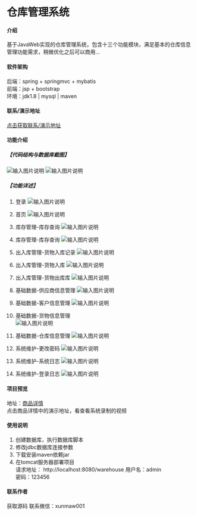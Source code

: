 # 仓库管理系统

#### 介绍
基于JavaWeb实现的仓库管理系统，包含十三个功能模块，满足基本的仓库信息管理功能需求，稍微优化之后可以商用...


#### 软件架构
后端：spring + springmvc + mybatis  
前端：jsp + bootstrap  
环境：jdk1.8 | mysql | maven   


#### 联系/演示地址
 [点击获取联系/演示地址](https://www.xunmaw.com/ "点击获取更多") 

 

#### 功能介绍
##### 【代码结构与数据库截图】
![输入图片说明](images/image1.png)
![输入图片说明](images/image2.png)

##### 【功能详述】 
   1. 登录
![输入图片说明](images/image3.png)

   2. 首页
![输入图片说明](images/image4.png)

   3. 库存管理-库存查询
![输入图片说明](images/image5.png)

   4. 库存管理-库存查询
![输入图片说明](images/image6.png)

   5. 出入库管理-货物入库记录
![输入图片说明](images/image7.png)

   6. 出入库管理-货物入库
![输入图片说明](images/image8.png)

   7. 出入库管理-货物出库库
![输入图片说明](images/image9.png)

   8. 基础数据-供应商信息管理
![输入图片说明](images/image10.png)

   9. 基础数据-客户信息管理
![输入图片说明](images/image11.png)

   10. 基础数据-货物信息管理  
![输入图片说明](images/image12.png)

   11. 基础数据-仓库信息管理
![输入图片说明](images/image13.png)

   12. 系统维护-更改密码
![输入图片说明](images/image14.png)

   13. 系统维护-系统日志
![输入图片说明](images/image15.png)

   14. 系统维护-登录日志
![输入图片说明](images/image16.png)


#### 项目预览
地址：[商品详情 ](https://test.xunmaw.com/shop/detail/1627318326867607553)   
点击商品详情中的演示地址，看查看系统录制的视频    

#### 使用说明
1. 创建数据库，执行数据库脚本
2. 修改jdbc数据库连接参数
3. 下载安装maven依赖jar
4. 在tomcat服务器部署项目  
    请求地址： http://localhost:8080/warehouse
    用户名：admin  
    密码：123456  

#### 联系作者
获取源码 联系微信：xunmaw001
